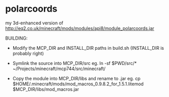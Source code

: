 polarcoords
===========

my 3d-enhanced version of http://eq2.co.uk/minecraft/mods/modules/api8/module_polarcoords.jar

BUILDING:

- Modify the MCP_DIR and INSTALL_DIR paths in build.sh
  (INSTALL_DIR is probably right)

- Symlink the source into MCP_DIR/src
  eg. ln -sf $PWD/src/* ~/Projects/minecraft/mcp744/src/minecraft/

- Copy the module into MCP_DIR/libs and rename to .jar
  eg. cp $HOME/.minecraft/mods/mod_macros_0.9.8.2_for_1.5.1.litemod $MCP_DIR/libs/mod_macros.jar
